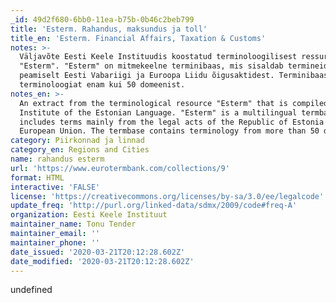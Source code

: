 ```yaml
---
_id: 49d2f680-6bb0-11ea-b75b-0b46c2beb799
title: 'Esterm. Rahandus, maksundus ja toll'
title_en: 'Esterm. Financial Affairs, Taxation & Customs'
notes: >-
  Väljavõte Eesti Keele Instituudis koostatud terminoloogilisest ressursist
  "Esterm". "Esterm" on mitmekeelne terminibaas, mis sisaldab termineid
  peamiselt Eesti Vabariigi ja Euroopa Liidu õigusaktidest. Terminibaas sisaldab
  terminoloogiat enam kui 50 domeenist.
notes_en: >-
  An extract from the terminological resource "Esterm" that is compiled in the
  Institute of the Estonian Language. "Esterm" is a multilingual termbase which
  includes terms mainly from the legal acts of the Republic of Estonia and the
  European Union. The termbase contains terminology from more than 50 domains.
category: Piirkonnad ja linnad
category_en: Regions and Cities
name: rahandus esterm
url: 'https://www.eurotermbank.com/collections/9'
format: HTML
interactive: 'FALSE'
license: 'https://creativecommons.org/licenses/by-sa/3.0/ee/legalcode'
update_freq: 'http://purl.org/linked-data/sdmx/2009/code#freq-A'
organization: Eesti Keele Instituut
maintainer_name: Tonu Tender
maintainer_email: ''
maintainer_phone: ''
date_issued: '2020-03-21T20:12:28.602Z'
date_modified: '2020-03-21T20:12:28.602Z'
---
```

undefined
